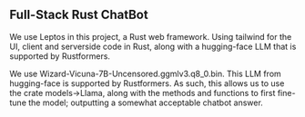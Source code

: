 ## Full-Stack Rust ChatBot

We use Leptos in this project, a Rust web framework. Using tailwind for the UI, client and serverside code in Rust, along with a hugging-face LLM that is supported by Rustformers. 

We use Wizard-Vicuna-7B-Uncensored.ggmlv3.q8_0.bin. This LLM from hugging-face is supported by Rustformers. As such, this allows us to use the crate models->Llama, along with the methods and functions to first fine-tune the model; outputting a somewhat acceptable chatbot answer. 


